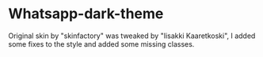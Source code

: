 # Whatsapp-dark-theme
Original skin by "skinfactory" was tweaked by "Iisakki Kaaretkoski", I added some fixes to the style and added some missing classes. 
